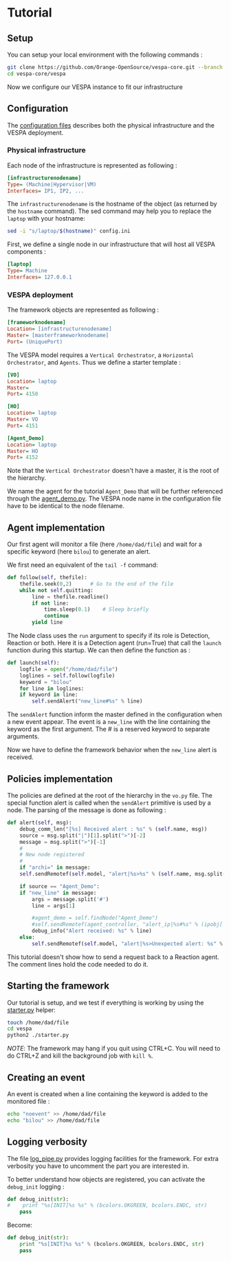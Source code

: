 # Tutorial

## Setup

You can setup your local environment with the following commands :

```bash
git clone https://github.com/Orange-OpenSource/vespa-core.git --branch tutorial
cd vespa-core/vespa
```

Now we configure our VESPA instance to fit our infrastructure

## Configuration

The [configuration files](vespa/config.ini) describes both the physical infrastructure and the VESPA deployment.

### Physical infrastructure

Each node of the infrastructure is represented as following :

```ini
[infrastructurenodename]
Type= (Machine|Hypervisor|VM)
Interfaces= IP1, IP2, ...
```

The ``infrastructurenodename`` is the hostname of the object (as returned by the ``hostname`` command). The sed command may help you to replace the ``laptop`` with your hostname:

```bash
sed -i "s/laptop/$(hostname)" config.ini
```

First, we define a single node in our infrastructure that will host all VESPA components :

```ini
[laptop]
Type= Machine
Interfaces= 127.0.0.1
```

### VESPA deployment

The framework objects are represented as following :

```ini
[frameworknodename]
Location= [infrastructurenodename]
Master= [masterframeworknodename]
Port= (UniquePort)
```

The VESPA model requires a `Vertical Orchestrator`, a `Horizontal Orchestrator`, and `Agents`. Thus we define a starter template :

```ini
[VO]
Location= laptop
Master=
Port= 4150

[HO]
Location= laptop
Master= VO
Port= 4151

[Agent_Demo]
Location= laptop
Master= HO
Port= 4152
```

Note that the `Vertical Orchestrator` doesn't have a master, it is the root of the hierarchy.

We name the agent for the tutorial `Agent_Demo` that will be further referenced through the [agent_demo.py](vespa/agent_demo.py). The VESPA node name in the configuration file have to be identical to the node filename.

## Agent implementation

Our first agent will monitor a file (here ``/home/dad/file``) and wait for a specific keyword (here ``bilou``) to generate an alert.

We first need an equivalent of the ``tail -f`` command:

```python
def follow(self, thefile):
    thefile.seek(0,2)      # Go to the end of the file
    while not self.quitting:
        line = thefile.readline()
        if not line:
            time.sleep(0.1)    # Sleep briefly
            continue
        yield line
```

The Node class uses the ``run`` argument to specify if its role is Detection, Reaction or both. Here it is a Detection agent (run=True) that call the ``launch`` function during this startup. We can then define the function as :

```python
def launch(self):
    logfile = open("/home/dad/file")
    loglines = self.follow(logfile)
    keyword = "bilou"
    for line in loglines:
	if keyword in line:
	    self.sendAlert("new_line#%s" % line)
```

The ``sendAlert`` function inform the master defined in the configuration when a new event appear. The event is a ``new_line`` with the line containing the keyword as the first argument. The # is a reserved keyword to separate arguments.

Now we have to define the framework behavior when the ``new_line`` alert is received.

## Policies implementation

The policies are defined at the root of the hierarchy in the ``vo.py`` file. The special function alert is called when the ``sendAlert`` primitive is used by a node. The parsing of the message is done as following :

```python
def alert(self, msg):
    debug_comm_len("[%s] Received alert : %s" % (self.name, msg))
    source = msg.split("|")[1].split(">")[-2]
    message = msg.split(">")[-1]
    #
    # New node registered
    #
    if "archi=" in message:
	self.sendRemotef(self.model, "alert|%s>%s" % (self.name, msg.split("|")[1]))

    if source == "Agent_Demo":
    if "new_line" in message:
        args = message.split('#')
        line = args[1]

        #agent_demo = self.findNode("Agent_Demo")
        #self.sendRemotef(agent_controller, "alert_ip|%s#%s" % (ipobj['value'], mac))
        debug_info("Alert received: %s" % line)
    else:
        self.sendRemotef(self.model, "alert|%s>Unexpected alert: %s" % (self.name, message))
```

This tutorial doesn't show how to send a request back to a Reaction agent. The comment lines hold the code needed to do it.

## Starting the framework

Our tutorial is setup, and we test if everything is working by using the [starter.py](vespa/starter.py) helper:

```bash
touch /home/dad/file
cd vespa
python2 ./starter.py
```

_NOTE_: The framework may hang if you quit using CTRL+C. You will need to do CTRL+Z and kill the background job with ``kill %``.

## Creating an event

An event is created when a line containing the keyword is added to the monitored file :

```bash
echo "noevent" >> /home/dad/file
echo "bilou" >> /home/dad/file
```

## Logging verbosity

The file [log_pipe.py](vespa/log_pipe.py) provides logging facilities for the framework. For extra verbosity you have to uncomment the part you are interested in.

To better understand how objects are registered, you can activate the `debug_init` logging :

```python
def debug_init(str):
#    print "%s[INIT]%s %s" % (bcolors.OKGREEN, bcolors.ENDC, str)
    pass
```

Become:

```python
def debug_init(str):
    print "%s[INIT]%s %s" % (bcolors.OKGREEN, bcolors.ENDC, str)
    pass
```
